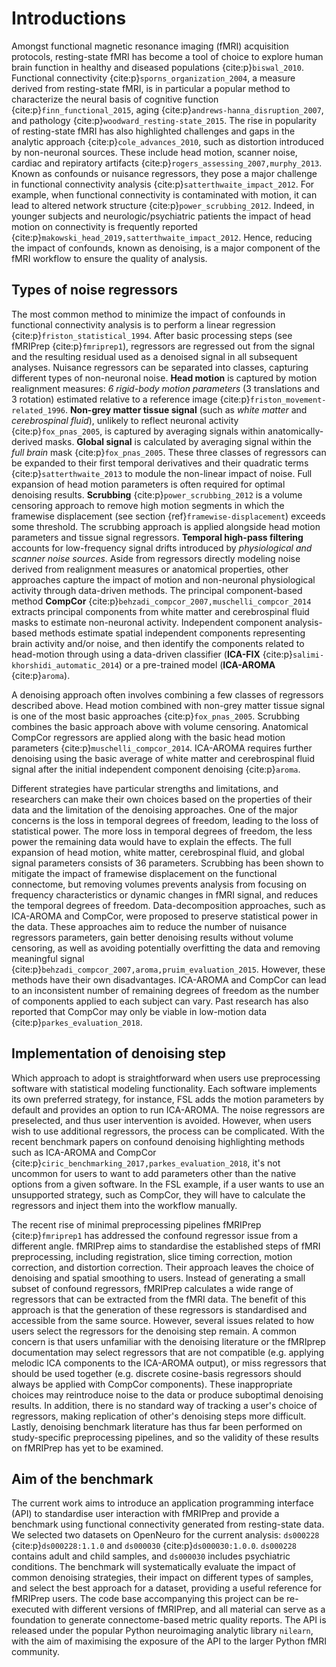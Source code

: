 # Introductions

<!-- aim of the paragraph: We all know denoising is important now. And we cannot understand brain activity without it. -->
Amongst functional magnetic resonance imaging (fMRI) acquisition protocols,
resting-state fMRI has become a tool of choice to explore human brain function in healthy and diseased populations {cite:p}`biswal_2010`.
Functional connectivity {cite:p}`sporns_organization_2004`,
a measure derived from resting-state fMRI, is in particular a popular method to characterize the neural basis of <!-- any suggestions of some newer paper to cite is good. -->
cognitive function {cite:p}`finn_functional_2015`,
aging {cite:p}`andrews-hanna_disruption_2007`,
and pathology {cite:p}`woodward_resting-state_2015`.
The rise in popularity of resting-state fMRI has also highlighted challenges and gaps in the analytic approach {cite:p}`cole_advances_2010`,
such as distortion introduced by non-neuronal sources.
These include head motion, scanner noise, cardiac and repiratory artifacts {cite:p}`rogers_assessing_2007,murphy_2013`.
Known as confounds or nuisance regressors, they pose a major challenge in functional connectivity analysis {cite:p}`satterthwaite_impact_2012`.
For example, when functional connectivity is contaminated with motion, it can lead to altered network structure {cite:p}`power_scrubbing_2012`.
Indeed, in younger subjects and neurologic/psychiatric patients the impact of head motion on connectivity is frequently reported {cite:p}`makowski_head_2019,satterthwaite_impact_2012`.
Hence, reducing the impact of confounds, known as denoising,
is a major component of the fMRI workflow to ensure the quality of analysis.

## Types of noise regressors

<!-- aim of the paragraph: Classes of nuisance regressors - like how load_confounds separate them -->
The most common method to minimize the impact of confounds in functional connectivity analysis is to perform a linear regression {cite:p}`friston_statistical_1994`.
After basic processing steps (see fMRIPrep {cite:p}`fmriprep1`), 
regressors are regressed out from the signal and the resulting residual used as a denoised signal in all subsequent analyses.
Nuisance regressors can be separated into classes, capturing different types of non-neuronal noise.
__Head motion__ is captured by motion realignment measures: _6 rigid-body motion parameters_ (3 translations and 3 rotation) estimated relative to a reference image {cite:p}`friston_movement-related_1996`.
__Non-grey matter tissue signal__ (such as _white matter_ and _cerebrospinal fluid_), unlikely to reflect neuronal activity {cite:p}`fox_pnas_2005`,
is captured by averaging signals within anatomically-derived masks.
__Global signal__ is calculated by averaging signal within the _full brain_ mask {cite:p}`fox_pnas_2005`.
These three classes of regressors can be expanded to their first temporal derivatives and their quadratic terms {cite:p}`satterthwaite_2013` to module the non-linear impact of noise. 
Full expansion of head motion parameters is often required for optimal denoising results.
__Scrubbing__ {cite:p}`power_scrubbing_2012` is a volume censoring approach to remove high motion segments in which the framewise displacement 
(see section {ref}`framewise-displacement`)
exceeds some threshold. 
The scrubbing approach is applied alongside head motion parameters and tissue signal regressors.
__Temporal high-pass filtering__ accounts for low-frequency signal drifts introduced by _physiological and scanner noise sources_.
Aside from regressors directly modeling noise derived from realignment measures or anatomical properties,
other approaches capture the impact of motion and non-neuronal physiological activity through data-driven methods. 
The principal component-based method __CompCor__ {cite:p}`behzadi_compcor_2007,muschelli_compcor_2014` extracts principal components from white matter and cerebrospinal fluid masks to estimate non-neuronal activity.
Independent component analysis-based methods estimate spatial independent components representing brain activity and/or noise, 
and then identify the components related to head-motion through using a data-driven classifier (__ICA-FIX__ {cite:p}`salimi-khorshidi_automatic_2014`)
or a pre-trained model (__ICA-AROMA__ {cite:p}`aroma`).

A denoising approach often involves combining a few classes of regressors described above.
Head motion combined with non-grey matter tissue signal is one of the most basic approaches {cite:p}`fox_pnas_2005`. 
Scrubbing combines the basic approach above with volume censoring. 
Anatomical CompCor regressors are applied along with the basic head motion parameters {cite:p}`muschelli_compcor_2014`.
ICA-AROMA requires further denoising using the basic average of white matter and cerebrospinal fluid signal after the initial independent component denoising {cite:p}`aroma`. 

Different strategies have particular strengths and limitations,
and researchers can make their own choices based on the properties of their data and the limitation of the denoising approaches.
One of the major concerns is the loss in temporal degrees of freedom, leading to the loss of statistical power.
The more loss in temporal degrees of freedom, the less power the remaining data would have to explain the effects.
The full expansion of head motion, white matter, cerebrospinal fluid, and global signal parameters consists of 36 parameters.
Scrubbing has been shown to mitigate the impact of framewise displacement on the functional connectome, 
but removing volumes prevents analysis from focusing on frequency characteristics or dynamic changes in fMRI signal, and reduces the temporal degrees of freedom.
Data-decomposition approaches, such as ICA-AROMA and CompCor, were proposed to preserve statistical power in the data.
These approaches aim to reduce the number of nuisance regressors parameters, <!-- I found this hard to believe (after doing the benchmark), but this statement is in both compcor and the ica paper-->
gain better denoising results without volume censoring,
as well as avoiding potentially overfitting the data and removing meaningful signal {cite:p}`behzadi_compcor_2007,aroma,pruim_evaluation_2015`. 
However, these methods have their own disadvantages.
ICA-AROMA and CompCor can lead to an inconsistent number of remaining degrees of freedom as the number of components applied to each subject can vary.
Past research has also reported that CompCor may only be viable in low-motion data {cite:p}`parkes_evaluation_2018`.

## Implementation of denoising step

<!-- aim of the paragraph: How denoising is traditionally done in propriatory software -->
Which approach to adopt is straightforward when users use preprocessing software with statistical modeling functionality.
Each software implements its own preferred strategy,
for instance, FSL adds the motion parameters by default and provides an option to run ICA-AROMA.
The noise regressors are preselected,
and thus user intervention is avoided.
However, when users wish to use additional regressors, the process can be complicated.
With the recent benchmark papers on confound denoising highlighting methods such as ICA-AROMA and CompCor {cite:p}`ciric_benchmarking_2017,parkes_evaluation_2018`, 
it's not uncommon for users to want to add parameters other than the native options from a given software.
In the FSL example, if a user wants to use an unsupported strategy, such as CompCor,
they will have to calculate the regressors and inject them into the workflow manually.

The recent rise of minimal preprocessing pipelines fMRIPrep {cite:p}`fmriprep1` has addressed the confound regressor issue from a different angle.
fMRIPrep aims to standardise the established steps of fMRI preprocessing, including registration, slice timing correction, motion correction, and distortion correction.
Their approach leaves the choice of denoising and spatial smoothing to users.
Instead of generating a small subset of confound regressors, fMRIPrep calculates a wide range of regressors that can be extracted from the fMRI data.
The benefit of this approach is that the generation of these regressors is standardised and accessible from the same source.
However, several issues related to how users select the regressors for the denoising step remain.
A common concern is that users unfamiliar with the denoising literature or the fMRIprep documentation may select regressors that are not compatible (e.g. applying melodic ICA components to the ICA-AROMA output),
or miss regressors that should be used together (e.g. discrete cosine-basis regressors should always be applied with CompCor components).
These inappropriate choices may reintroduce noise to the data or produce suboptimal denoising results.
In addition, there is no standard way of tracking a user's choice of regressors,
making replication of other's denoising steps more difficult.
Lastly, denoising benchmark literature has thus far been performed on study-specific preprocessing pipelines, 
and so the validity of these results on fMRIPrep has yet to be examined.

## Aim of the benchmark

The current work aims to introduce an application programming interface (API) to standardise user interaction with fMRIPrep and provide a benchmark using functional connectivity generated from resting-state data.
We selected two datasets on OpenNeuro for the current analysis:
`ds000228` {cite:p}`ds000228:1.1.0` and `ds000030` {cite:p}`ds000030:1.0.0`. 
`ds000228` contains adult and child samples, and `ds000030` includes psychiatric conditions.
The benchmark will systematically evaluate the impact of common denoising strategies,
their impact on different types of samples,
and select the best approach for a dataset,
providing a useful reference for fMRIPrep users. 
The code base accompanying this project can be re-executed with different versions of fMRIPrep,
and all material can serve as a foundation to generate connectome-based metric quality reports. 
The API is released under the popular Python neuroimaging analytic library `nilearn`,
with the aim of maximising the exposure of the API to the larger Python fMRI community.
